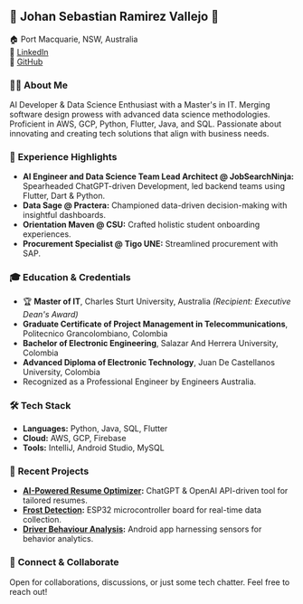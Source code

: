 ## 🌟 **Johan Sebastian Ramirez Vallejo** 🌟

🏠 Port Macquarie, NSW, Australia  
🔗 [LinkedIn](https://www.linkedin.com/in/sebastian-ramirez-b7102278)  
🔗 [GitHub](https://github.com/sebas8822)  

### 👨‍💻 **About Me**
AI Developer & Data Science Enthusiast with a Master's in IT. Merging software design prowess with advanced data science methodologies. Proficient in AWS, GCP, Python, Flutter, Java, and SQL. Passionate about innovating and creating tech solutions that align with business needs.

### 💼 **Experience Highlights**
- **AI Engineer and Data Science Team Lead Architect @ JobSearchNinja:** Spearheaded ChatGPT-driven Development, led backend teams using Flutter, Dart & Python.
- **Data Sage @ Practera:** Championed data-driven decision-making with insightful dashboards.
- **Orientation Maven @ CSU:** Crafted holistic student onboarding experiences.
- **Procurement Specialist @ Tigo UNE:** Streamlined procurement with SAP.

### 🎓 **Education & Credentials**
- 🏆 **Master of IT**, Charles Sturt University, Australia *(Recipient: Executive Dean's Award)*
- **Graduate Certificate of Project Management in Telecommunications**, Politecnico Grancolombiano, Colombia
- **Bachelor of Electronic Engineering**, Salazar And Herrera University, Colombia
- **Advanced Diploma of Electronic Technology**, Juan De Castellanos University, Colombia
- Recognized as a Professional Engineer by Engineers Australia.

### 🛠 **Tech Stack**
- **Languages:** Python, Java, SQL, Flutter
- **Cloud:** AWS, GCP, Firebase
- **Tools:** IntelliJ, Android Studio, MySQL

### 🌱 **Recent Projects**
- **[AI-Powered Resume Optimizer](https://github.com/jobsninja/ninjafun):** ChatGPT & OpenAI API-driven tool for tailored resumes.
- **[Frost Detection](https://github.com/sebas8822/FrostPoject):** ESP32 microcontroller board for real-time data collection.
- **[Driver Behaviour Analysis](https://github.com/sebas8822/androidapps/tree/master/NiftyDriverApp):** Android app harnessing sensors for behavior analytics.

### 🤝 **Connect & Collaborate**
Open for collaborations, discussions, or just some tech chatter. Feel free to reach out!


<!--![My project-1](https://user-images.githubusercontent.com/85064772/200154534-e7869110-2545-4fbf-bad6-71d54f03300b.png)

<!--
**sebas8822/sebas8822** is a ✨ _special_ ✨ repository because its `README.md` (this file) appears on your GitHub profile.

Here are some ideas to get you started:

- 🔭 I’m currently working on ...
- 🌱 I’m currently learning ...
- 👯 I’m looking to collaborate on ...
- 🤔 I’m looking for help with ...
- 💬 Ask me about ...
- 📫 How to reach me: ...
- 😄 Pronouns: ...
- ⚡ Fun fact: ...
-->
